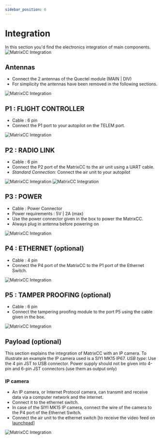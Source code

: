 ```yaml
---
sidebar_position: 6
---
```


# Integration

In this section you'd find the electronics integration of main components. 
![MatrixCC Integration](img/matrixcc-integration.png)

## Antennas
- Connect the 2 antennas of the Quectel module (MAIN | DIV)
- For simplicity the antennas have been removed in the following sections.

![MatrixCC Integration](img/antennas-removebg-preview.png)

## P1 : FLIGHT CONTROLLER
- Cable : 6 pin
- Connect the P1 port to your autopilot on the TELEM port.

![MatrixCC Integration](img/autopilot-removebg-preview.png)

## P2 : RADIO LINK
- Cable : 6 pin
- Connect the P2 port of the MatrixCC to the air unit using a UART cable. 
- *Standard Connection:* Connect the air unit to your autopilot 

![MatrixCC Integration](img/herelink-removebg-preview.png)
![MatrixCC Integration](img/mk15-removebg-preview.png)

## P3 : POWER
- Cable : Power Connector 
- Power requirements : 5V | 2A (max)
- Use the power connector given in the box to power the MatrixCC.
- Always plug in antenna before powering on​

![MatrixCC Integration](img/battery-removebg-preview.png)

## P4 : ETHERNET (optional)
- Cable : 4 pin
- Connect the P4 port of the MatrixCC to the P1 port of the Ethernet Switch. 

![MatrixCC Integration](img/ethernet-removebg-preview.png)

## P5 : TAMPER PROOFING (optional)
- Cable : 6 pin 
- Connect the tampering proofing module to the port P5 using the cable given in the box. 

![MatrixCC Integration](img/tamper-proof-removebg-preview.png)

## Payload (optional)
This section explains the integration of MatrixCC with an IP camera. To illustrate an example the IP camera used is a SIYI MK15 IP67.
*USB type:* Use the 4 pin JST to USB connector.
Power supply should not be given into 4-pin and 6-pin JST connectors (use them as output only)​​

### IP camera 

- An IP camera, or Internet Protocol camera, can transmit and receive data via a computer network and the internet.
- Connect it to the ethernet switch. 
- In case of the SIYI MK15 IP camera, connect the wire of the camera to the P4 port of the Ethernet Switch. 
- Connect the air unit to the ethernet switch [to receive the video feed on [launchpad](/docs/launchpad/introduction.md)] 

![MatrixCC Integration](img/ip-camera-removebg-preview.png)